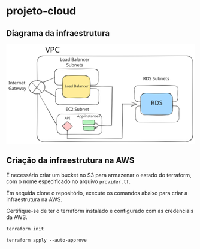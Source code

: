 # projeto-cloud

## Diagrama da infraestrutura

![Diagrama da infraestrutura](diagrama_redes.svg)

## Criação da infraestrutura na AWS

É necessário criar um bucket no S3 para armazenar o estado do terraform, com o nome especificado no arquivo `provider.tf`.

Em sequida clone o repositório, execute os comandos abaixo para criar a infraestrutura na AWS.

Certifique-se de ter o terraform instalado e configurado com as credenciais da AWS.

```
terraform init
```

```
terraform apply --auto-approve
```
